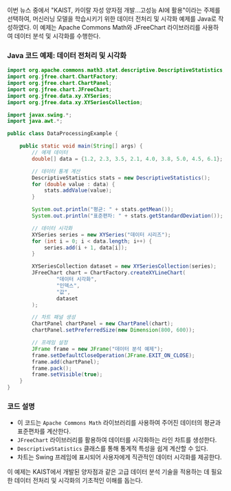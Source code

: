 이번 뉴스 중에서 "KAIST, 카이랄 자성 양자점 개발…고성능 AI에 활용"이라는 주제를 선택하여, 머신러닝 모델을 학습시키기 위한 데이터 전처리 및 시각화 예제를 Java로 작성하였다. 이 예제는 Apache Commons Math와 JFreeChart 라이브러리를 사용하여 데이터 분석 및 시각화를 수행한다.

### Java 코드 예제: 데이터 전처리 및 시각화

```java
import org.apache.commons.math3.stat.descriptive.DescriptiveStatistics;
import org.jfree.chart.ChartFactory;
import org.jfree.chart.ChartPanel;
import org.jfree.chart.JFreeChart;
import org.jfree.data.xy.XYSeries;
import org.jfree.data.xy.XYSeriesCollection;

import javax.swing.*;
import java.awt.*;

public class DataProcessingExample {

    public static void main(String[] args) {
        // 예제 데이터
        double[] data = {1.2, 2.3, 3.5, 2.1, 4.0, 3.8, 5.0, 4.5, 6.1};

        // 데이터 통계 계산
        DescriptiveStatistics stats = new DescriptiveStatistics();
        for (double value : data) {
            stats.addValue(value);
        }

        System.out.println("평균: " + stats.getMean());
        System.out.println("표준편차: " + stats.getStandardDeviation());

        // 데이터 시각화
        XYSeries series = new XYSeries("데이터 시리즈");
        for (int i = 0; i < data.length; i++) {
            series.add(i + 1, data[i]);
        }

        XYSeriesCollection dataset = new XYSeriesCollection(series);
        JFreeChart chart = ChartFactory.createXYLineChart(
                "데이터 시각화",
                "인덱스",
                "값",
                dataset
        );

        // 차트 패널 생성
        ChartPanel chartPanel = new ChartPanel(chart);
        chartPanel.setPreferredSize(new Dimension(800, 600));

        // 프레임 설정
        JFrame frame = new JFrame("데이터 분석 예제");
        frame.setDefaultCloseOperation(JFrame.EXIT_ON_CLOSE);
        frame.add(chartPanel);
        frame.pack();
        frame.setVisible(true);
    }
}
```

### 코드 설명
- 이 코드는 `Apache Commons Math` 라이브러리를 사용하여 주어진 데이터의 평균과 표준편차를 계산한다.
- `JFreeChart` 라이브러리를 활용하여 데이터를 시각화하는 라인 차트를 생성한다.
- `DescriptiveStatistics` 클래스를 통해 통계적 특성을 쉽게 계산할 수 있다.
- 차트는 Swing 프레임에 표시되어 사용자에게 직관적인 데이터 시각화를 제공한다.

이 예제는 KAIST에서 개발된 양자점과 같은 고급 데이터 분석 기술을 적용하는 데 필요한 데이터 전처리 및 시각화의 기초적인 이해를 돕는다.